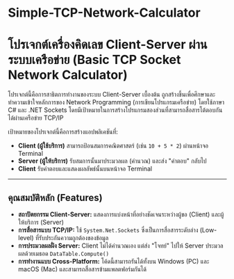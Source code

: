 # Simple-TCP-Network-Calculator

# โปรเจกต์เครื่องคิดเลข Client-Server ผ่านระบบเครือข่าย (Basic TCP Socket Network Calculator)

โปรเจกต์นี้คือการสาธิตการทำงานของระบบ Client-Server เบื้องต้น ถูกสร้างขึ้นเพื่อศึกษาและทำความเข้าใจหลักการของ Network Programming (การเขียนโปรแกรมเครือข่าย) โดยใช้ภาษา C# และ .NET Sockets โดยมีเป้าหมายในการสร้างโปรแกรมสองส่วนที่สามารถสื่อสารโต้ตอบกันได้ผ่านเครือข่าย TCP/IP

เป้าหมายของโปรเจกต์นี้คือการสร้างแอปพลิเคชันที่:
* **Client (ผู้ใช้บริการ)** สามารถป้อนสมการคณิตศาสตร์ (เช่น `10 + 5 * 2`) ผ่านหน้าจอ Terminal
* **Server (ผู้ให้บริการ)** รับสมการนั้นมาประมวลผล (คำนวณ) และส่ง "คำตอบ" กลับไป
* **Client** รับคำตอบและแสดงผลลัพธ์นั้นบนหน้าจอ Terminal

---

## คุณสมบัติหลัก (Features)

* **สถาปัตยกรรม Client-Server:** แสดงการแบ่งหน้าที่อย่างชัดเจนระหว่างผู้ขอ (Client) และผู้ให้บริการ (Server)
* **การสื่อสารแบบ TCP/IP:** ใช้ `System.Net.Sockets` ซึ่งเป็นการสื่อสารระดับล่าง (Low-level) ที่รับประกันความถูกต้องของข้อมูล
* **การประมวลผลฝั่ง Server:** Client ไม่ได้คำนวณเอง แต่ส่ง "โจทย์" ไปให้ Server ประมวลผลด้วยเมธอด `DataTable.Compute()`
* **การทำงานแบบ Cross-Platform:** โค้ดนี้สามารถรันได้ทั้งบน Windows (PC) และ macOS (Mac) และสามารถสื่อสารข้ามแพลตฟอร์มกันได้
